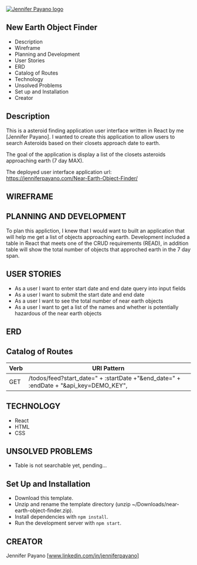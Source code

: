 [![Jennifer Payano logo](https://i.imgur.com/A6F7cRJ.png)](https://jenniferpayano.com)

New Earth Object Finder
----------------
* Description
* Wireframe
* Planning and Development
* User Stories
* ERD
* Catalog of Routes
* Technology
* Unsolved Problems
* Set up and Installation
* Creator

Description
------------
This is a asteroid finding application user interface written in React by me [Jennifer Payano].
I wanted to create this application to allow users to search Asteroids based on their closets approach date to earth.

The goal of the application is display a list of the closets asteroids approaching earth (7 day MAX).

The deployed user interface application url: https://jenniferpayano.com/Near-Earth-Object-Finder/


WIREFRAME
---------


PLANNING AND DEVELOPMENT
------------------------

To plan this appliction, I knew that I would want to built an application that will help me get a list of objects approaching earth. Development included a table in React that meets one of the CRUD requirements (READ), in addition table will show the total number of objects that approched earth in the 7 day span. 

USER STORIES
------------
- As a user I want to enter start date and end date query into input fields
- As a user I want to submit the start date and end date
- As a user I want to see the total number of near earth objects
- As a user I want to get a list of the names and whether is potentially hazardous of the near earth objects


ERD
-----------------


Catalog of Routes
------------------

Verb         |	URI Pattern
------------ | -------------
GET | /todos/feed?start_date=" + :startDate +"&end_date=" + :endDate + "&api_key=DEMO_KEY",

TECHNOLOGY
------------
- React
- HTML
- CSS


UNSOLVED PROBLEMS
-----------------

- Table is not searchable yet, pending...


Set Up and Installation
-----------------------
- Download this template.
- Unzip and rename the template directory (unzip ~/Downloads/near-earth-object-finder.zip).
- Install dependencies with `npm install`.
- Run the development server with `npm start`.

CREATOR
---------
Jennifer Payano [www.linkedin.com/in/jenniferpayano]
